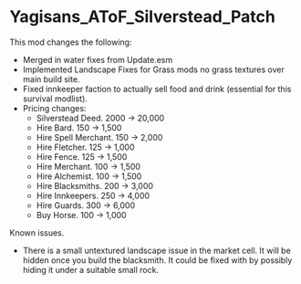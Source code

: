 # Yagisans_AToF_Silverstead_Patch

This mod changes the following:

- Merged in water fixes from Update.esm
- Implemented Landscape Fixes for Grass mods no grass textures over main build site.
- Fixed innkeeper faction to actually sell food and drink (essential for this survival modlist).
- Pricing changes:
  - Silverstead Deed. 2000 -> 20,000
  - Hire Bard. 150 -> 1,500
  - Hire Spell Merchant. 150 -> 2,000
  - Hire Fletcher. 125 -> 1,000
  - Hire Fence. 125 -> 1,500
  - Hire Merchant. 100 -> 1,500
  - Hire Alchemist. 100 -> 1,500
  - Hire Blacksmiths. 200 -> 3,000
  - Hire Innkeepers. 250 -> 4,000
  - Hire Guards. 300 -> 6,000
  - Buy Horse. 100 -> 1,000

Known issues.

- There is a small untextured landscape issue in the market cell. It will be hidden once you build the blacksmith. It could be fixed with by possibly hiding it under a suitable small rock.
